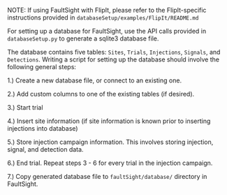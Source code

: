 NOTE: If using FaultSight with FlipIt, please refer to the FlipIt-specific instructions provided in `databaseSetup/examples/FlipIt/README.md`


For setting up a database for FaultSight, use the API calls provided in `databaseSetup.py` to generate a sqlite3 database file.

The database contains five tables: `Sites`, `Trials`, `Injections`, `Signals`, and `Detections`. Writing a script for setting up the database should involve the following general steps:

1.) Create a new database file, or connect to an existing one.

2.) Add custom columns to one of the existing tables (if desired).

3.) Start trial

4.) Insert site information (if site information is known prior to inserting injections into database)

5.) Store injection campaign information. This involves storing injection, signal, and detection data.

6.) End trial. Repeat steps 3 - 6 for every trial in the injection campaign.

7.) Copy generated database file to `faultSight/database/` directory in FaultSight.
